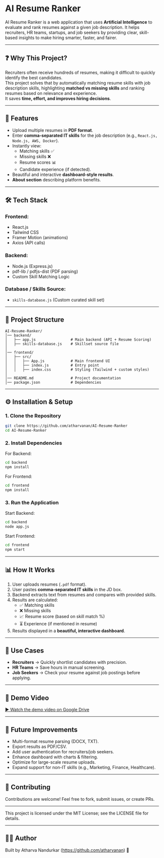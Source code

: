 # AI Resume Ranker

AI Resume Ranker is a web application that uses **Artificial Intelligence** to evaluate and rank resumes against a given job description. It helps recruiters, HR teams, startups, and job seekers by providing clear, skill-based insights to make hiring smarter, faster, and fairer.

---

## ❓ Why This Project?
Recruiters often receive hundreds of resumes, making it difficult to quickly identify the best candidates.  
This project solves that by automatically matching resume skills with job description skills, highlighting **matched vs missing skills** and ranking resumes based on relevance and experience.  
It saves **time, effort, and improves hiring decisions**.

---

## 🚀 Features
- Upload multiple resumes in **PDF format**.
- Enter **comma-separated IT skills** for the job description (e.g., `React.js, Node.js, AWS, Docker`).
- Instantly view:
  - Matching skills ✅
  - Missing skills ❌
  - Resume scores 📊
  - Candidate experience (if detected).
- Beautiful and interactive **dashboard-style results**.
- **About section** describing platform benefits.

---

## 🛠️ Tech Stack
### Frontend:
- React.js
- Tailwind CSS
- Framer Motion (animations)
- Axios (API calls)

### Backend:
- Node.js (Express.js)
- pdf-lib / pdfjs-dist (PDF parsing)
- Custom Skill Matching Logic

### Database / Skills Source:
- `skills-database.js` (Custom curated skill set)

---

## 📂 Project Structure

```
AI-Resume-Ranker/
│── backend/
│   ├── app.js                # Main backend (API + Resume Scoring)
│   ├── skills-database.js    # Skillset source file
│
│── frontend/
│   ├── src/
│   │   ├── App.js            # Main frontend UI
│   │   ├── index.js          # Entry point
│   │   ├── index.css         # Styling (Tailwind + custom styles)
│
│── README.md                 # Project documentation
│── package.json              # Dependencies
```

---

## ⚙️ Installation & Setup

### 1. Clone the Repository
```bash
git clone https://github.com/atharvanan/AI-Resume-Ranker
cd AI-Resume-Ranker
```

### 2. Install Dependencies

For Backend:
```bash
cd backend
npm install
```

For Frontend:
```bash
cd frontend
npm install
```

### 3. Run the Application

Start Backend:
```bash
cd backend
node app.js
```

Start Frontend:
```bash
cd frontend
npm start
```

---

## 📊 How It Works
1. User uploads resumes (`.pdf` format).
2. User pastes **comma-separated IT skills** in the JD box.
3. Backend extracts text from resumes and compares with provided skills.
4. Results are calculated:
   - ✅ Matching skills
   - ❌ Missing skills
   - 📈 Resume score (based on skill match %)
   - ⏳ Experience (if mentioned in resume)
5. Results displayed in a **beautiful, interactive dashboard**.

---

## 🎯 Use Cases
- **Recruiters** → Quickly shortlist candidates with precision.
- **HR Teams** → Save hours in manual screening.
- **Job Seekers** → Check your resume against job postings before applying.

---

## 🎥 Demo Video

[▶️ Watch the demo video on Google Drive](https://drive.google.com/file/d/1A2m_cC7TI9ab5vWVVaE4-A8Wxmih2JJC/view?usp=sharing)

---

## 📌 Future Improvements
- Multi-format resume parsing (DOCX, TXT).
- Export results as PDF/CSV.
- Add user authentication for recruiters/job seekers.
- Enhance dashboard with charts & filtering.
- Optimize for large-scale resume uploads.
- Expand support for non-IT skills (e.g., Marketing, Finance, Healthcare).

---

## 🤝 Contributing
Contributions are welcome! Feel free to fork, submit issues, or create PRs.

---

This project is licensed under the MIT License; see the LICENSE file for details.

---

## 👨‍💻 Author
Built by Atharva Nandurkar (https://github.com/atharvanan) 🚀
